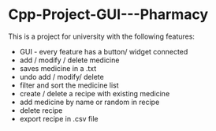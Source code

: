 # Cpp-Project-GUI---Pharmacy

This is a project for university with the following features:

- GUI - every feature has a button/ widget connected
- add / modify / delete medicine
- saves medicine in a .txt
- undo add / modify/ delete
- filter and sort the medicine list
- create / delete a recipe with existing medicine
- add medicine by name or random in recipe
- delete recipe
- export recipe in .csv file
